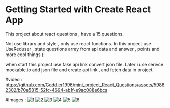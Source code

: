 # Getting Started with Create React App

This project about react questions , have a 15 questions.
 
Not use library and style , only use react functions.
In this project use UseReduser , state questions array from api data and answer , points and more cool things (:


when start this project use fake api link convert json file.
Later i use serivce mockable.io add json file and create api link , and fetch data in project.

#video :
https://github.com/Goddier1996/mini_project_React_Questions/assets/59862302/b70e5815-52fc-4694-ab1f-e9ac088e6bca


#Images :
![1](https://github.com/Goddier1996/mini_project_React_Questions/assets/59862302/32bbc26c-53c4-4f4e-8246-4673cfc61c5e)
![2](https://github.com/Goddier1996/mini_project_React_Questions/assets/59862302/f6f8c949-8728-41e2-8e30-55f2640922d2)
![3](https://github.com/Goddier1996/mini_project_React_Questions/assets/59862302/fca67b5a-4beb-4da9-bb5f-2cc39b74aa44)
![4](https://github.com/Goddier1996/mini_project_React_Questions/assets/59862302/3d20cb2f-eac8-40f8-8b00-0aa930743ca9)
![5](https://github.com/Goddier1996/mini_project_React_Questions/assets/59862302/0c8c33d0-1f11-423a-8b06-ab371339fefd)
![6](https://github.com/Goddier1996/mini_project_React_Questions/assets/59862302/464efe25-2adb-4015-afbd-d51da1a9a7f5)

